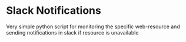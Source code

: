 # Slack Notifications

Very simple python script for monitoring the specific web-resource and sending notifications in slack if resource is unavailable
